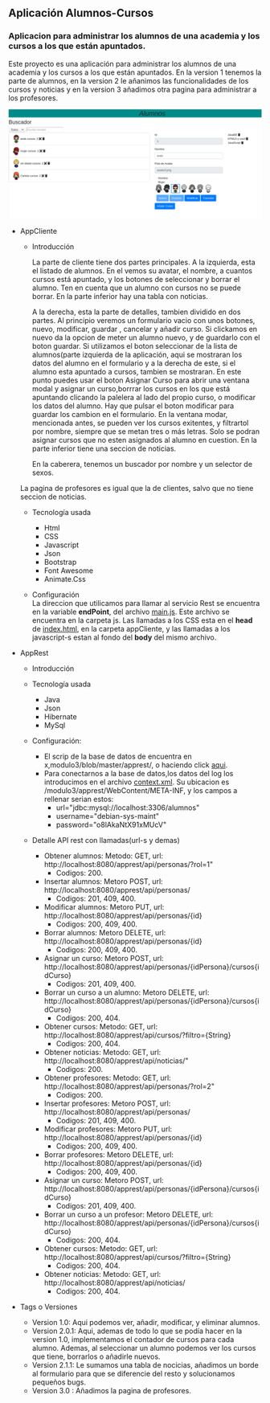 ## Aplicación Alumnos-Cursos
### Aplicacion para administrar los alumnos de una academia y los cursos a los que están apuntados.

Este proyecto es una aplicación para administrar los alumnos de una academia y los cursos a los que están apuntados.
En la version 1 tenemos la parte de alumnos, en la version 2 le añanimos las funcionalidades de los cursos y noticias y en la version 3 añadimos otra pagina para administrar a los profesores.  

![Pantalla principal](https://github.com/IbanMZ/modulo3/blob/master/appclient/img/detalleAlumno.png)

- AppCliente
    * Introducción  
    
      La parte de cliente tiene dos partes principales. A la izquierda, esta el listado de alumnos. En el vemos su avatar, el nombre, a cuantos cursos está apuntado, y los botones de seleccionar y borrar el alumno. Ten en cuenta que un alumno con cursos no se puede borrar. En la parte inferior hay una tabla con noticias. 
      
      A la derecha, esta la parte de detalles, tambien dividido en dos partes. Al principio veremos un formulario vacio con unos botones, nuevo, modificar, guardar , cancelar y añadir curso. Si clickamos en nuevo da la opcion de meter un alumno nuevo, y de guardarlo con el boton guardar. Si utilizamos el boton seleccionar de la lista de alumnos(parte izquierda de la aplicación, aqui se mostraran los datos del alumno en el formulario y a la derecha de este, si el alumno esta apuntado a cursos, tambien se mostraran. En este punto puedes usar el boton Asignar Curso para abrir una ventana modal y asignar un curso,borrrar los cursos en los que está apuntando clicando la palelera al lado del propio curso, o modificar los datos del alumno. Hay que pulsar el boton modificar para guardar los cambion en el formulario. En la ventana modar, mencionada antes, se pueden ver los cursos exitentes, y filtrartol por nombre, siempre que se metan tres o  más letras. Solo se podran asignar cursos que no esten asignados al alumno en cuestion. En la parte inferior tiene una seccion de noticias.
      
      En la caberera, tenemos un buscador por nombre y un selector de sexos.  
      
     La pagina de profesores es igual que la de clientes, salvo que no tiene seccion de noticias.
      
    * Tecnología usada  
    
        * Html
        * CSS
        * Javascript
        * Json
        * Bootstrap
        * Font Awesome
        * Animate.Css  
        
    * Configuración  
    La direccion que utilicamos para llamar al servicio Rest se encuentra en la variable **endPoint**, del archivo [main.js](https://github.com/IbanMZ/modulo3/blob/master/appclient/js/main.js). Este archivo se encuentra en la carpeta js.
    Las llamadas a los CSS esta en el **head** de [index.html](https://github.com/IbanMZ/modulo3/blob/master/appclient/index.html), en la carpeta appCliente, y las llamadas a los javascript-s estan al fondo del 
    **body** del mismo archivo.  
    
- AppRest
    * Introducción
    * Tecnología usada  
        * Java
        * Json
        * Hibernate
        * MySql
        
    * Configuración:
        * El scrip de la base de datos de encuentra en x,modulo3/blob/master/apprest/,  o haciendo click [aqui](https://github.com/IbanMZ/modulo3/blob/master/apprest/script-db.sql).   
        * Para conectarnos a la base de datos,los datos del log los introducimos en el archivo [context.xml](https://github.com/IbanMZ/modulo3/blob/master/apprest/WebContent/META-INF/context.xml). Su ubicacion es  /modulo3/apprest/WebContent/META-INF, y los campos a rellenar serian estos:
	      *  url="jdbc:mysql://localhost:3306/alumnos"                          
		  * username="debian-sys-maint"  
		  * password="o8lAkaNtX91xMUcV"   
    
    * Detalle API rest con llamadas(url-s y demas)
        * Obtener alumnos: Metodo: GET, url: http://localhost:8080/apprest/api/personas/?rol=1"
             * Codigos: 200.	
        * Insertar alumnos: Metoro POST, url: http://localhost:8080/apprest/api/personas/
             * Codigos: 201, 409, 400. 
        * Modificar alumnos: Metoro PUT, url: http://localhost:8080/apprest/api/personas/{id}
             * Codigos: 200, 409, 400.
        * Borrar alumnos: Metoro DELETE, url: http://localhost:8080/apprest/api/personas/{id}
             * Codigos: 200, 409, 400.
        * Asignar un curso: Metoro POST, url: http://localhost:8080/apprest/api/personas/{idPersona}/cursos{idCurso}
             * Codigos: 201, 409, 400.
        * Borrar un curso a un alumno: Metoro DELETE, url: http://localhost:8080/apprest/api/personas/{idPersona}/cursos{idCurso}
             * Codigos: 200, 404.
       * Obtener cursos: Metodo: GET, url: http://localhost:8080/apprest/api/cursos/?filtro={String}
          *   Codigos: 200, 404.  
       * Obtener noticias: Metodo: GET, url: http://localhost:8080/apprest/api/noticias/"
          * Codigos: 200.
        * Obtener profesores: Metodo: GET, url: http://localhost:8080/apprest/api/personas/?rol=2"
             * Codigos: 200.	
        * Insertar profesores: Metoro POST, url: http://localhost:8080/apprest/api/personas/
             * Codigos: 201, 409, 400. 
        * Modificar profesores: Metoro PUT, url: http://localhost:8080/apprest/api/personas/{id}
             * Codigos: 200, 409, 400.
        * Borrar profesores: Metoro DELETE, url: http://localhost:8080/apprest/api/personas/{id}
             * Codigos: 200, 409, 400.
        * Asignar un curso: Metoro POST, url: http://localhost:8080/apprest/api/personas/{idPersona}/cursos{idCurso}
             * Codigos: 201, 409, 400.
        * Borrar un curso a un profesor: Metoro DELETE, url: http://localhost:8080/apprest/api/personas/{idPersona}/cursos{idCurso}
             * Codigos: 200, 404.
       * Obtener cursos: Metodo: GET, url: http://localhost:8080/apprest/api/cursos/?filtro={String}
          *   Codigos: 200, 404. 
       * Obtener noticias: Metodo: GET, url: http://localhost:8080/apprest/api/noticias/
         * Codigos: 200, 404.             
- Tags o Versiones
    * Version 1.0: Aqui podemos ver, añadir, modificar, y eliminar alumnos.
    * Version 2.0.1: Aqui, ademas de todo lo que se podía hacer en la version 1.0, implementamos el contador de cursos para cada alumno. Ademas, al seleccionar un alumno podemos ver los cursos que tiene, borrarlos o añadirle nuevos. 
    * Version 2.1.1: Le sumamos una tabla de nocicias, añadimos un borde al formulario para que se diferencie del resto y solucionamos pequeños bugs.
    * Version 3.0 : Añadimos la pagina de profesores.

 
  
